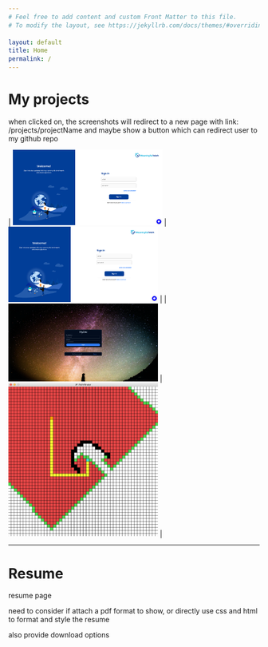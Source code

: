 ```yaml
---
# Feel free to add content and custom Front Matter to this file.
# To modify the layout, see https://jekyllrb.com/docs/themes/#overriding-theme-defaults

layout: default
title: Home
permalink: /
---
```


# My projects

<p>
when clicked on, the screenshots will redirect to a new page with link:
/projects/projectName and maybe show a button which can redirect user to my github repo
</p>

| <a href="/projects/meaningfulwork"><img width="300px" src="assets/images/MW-login.png"></a> | <a href="/projects/cloudstorage"><img width="300px" src="assets/images/MW-login.png"></a> |
| <a href="/projects/myzone"><img width="300px" src="assets/images/TT-login.png"></a> | <a href="/projects/pathfinder"><img width="300px" src="assets/images/PF-path.png"></a> |

---

# Resume

resume page

need to consider if attach a pdf format to show, or directly use css and html to format and style the resume

also provide download options
